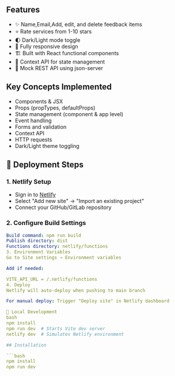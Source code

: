 ## Features

- ✨ Name,Email,Add, edit, and delete feedback items
- ⭐ Rate services from 1-10 stars
- 🌓 Dark/Light mode toggle 
- 📱 Fully responsive design
- 🏗️ Built with React functional components
- 🧩 Context API for state management
- 🔄 Mock REST API using json-server

## Key Concepts Implemented

- Components & JSX
- Props (propTypes, defaultProps)
- State management (component & app level)
- Event handling
- Forms and validation
- Context API
- HTTP requests
- Dark/Light theme toggling

  
## 🚀 Deployment Steps

### 1. **Netlify Setup**
- Sign in to [Netlify](https://app.netlify.com/)
- Select "Add new site" → "Import an existing project"
- Connect your GitHub/GitLab repository

### 2. **Configure Build Settings**
```yaml
Build command: npm run build
Publish directory: dist
Functions directory: netlify/functions
3. Environment Variables
Go to Site settings → Environment variables

Add if needed:

VITE_API_URL = /.netlify/functions
4. Deploy
Netlify will auto-deploy when pushing to main branch

For manual deploy: Trigger "Deploy site" in Netlify dashboard

🔧 Local Development
bash
npm install
npm run dev  # Starts Vite dev server
netlify dev  # Simulates Netlify environment

## Installation

```bash
npm install
npm run dev
